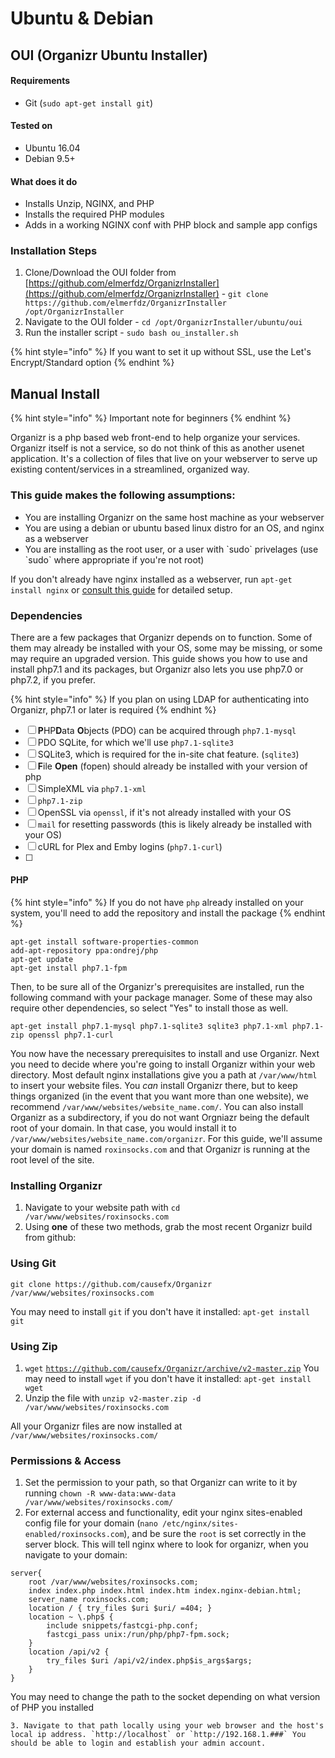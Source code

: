 # Ubuntu & Debian

## OUI \(Organizr Ubuntu Installer\) <a id="bkmrk-windows-here"></a>

#### Requirements

* Git \(`sudo apt-get install git`\)

#### Tested on

* Ubuntu 16.04
* Debian 9.5+

#### What does it do

* Installs Unzip, NGINX, and PHP
* Installs the required PHP modules
* Adds in a working NGINX conf with PHP block and sample app configs

### Installation Steps

1. Clone/Download the OUI folder from [https://github.com/elmerfdz/OrganizrInstaller](https://github.com/elmerfdz/OrganizrInstaller) - `git clone https://github.com/elmerfdz/OrganizrInstaller /opt/OrganizrInstaller`
2. Navigate to the OUI folder - `cd /opt/OrganizrInstaller/ubuntu/oui`
3. Run the installer script - `sudo bash ou_installer.sh`

{% hint style="info" %}
If you want to set it up without SSL, use the Let's Encrypt/Standard option
{% endhint %}

## Manual Install <a id="bkmrk-manual-install"></a>

{% hint style="info" %}
Important note for beginners
{% endhint %}

Organizr is a php based web front-end to help organize your services. Organizr itself is not a service, so do not think of this as another usenet application. It's a collection of files that live on your webserver to serve up existing content/services in a streamlined, organized way.

### This guide makes the following assumptions: <a id="bkmrk-this-guide-makes-the"></a>

* You are installing Organizr on the same host machine as your webserver
* You are using a debian or ubuntu based linux distro for an OS, and nginx as a webserver
* You are installing as the root user, or a user with \`sudo\` privelages \(use \`sudo\` where appropriate if you're not root\)

If you don't already have nginx installed as a webserver, run `apt-get install nginx` or [consult this guide](https://www.digitalocean.com/community/tutorials/how-to-install-nginx-on-ubuntu-18-04) for detailed setup.

### Dependencies <a id="bkmrk-dependencies%3A"></a>

There are a few packages that Organizr depends on to function. Some of them may already be installed with your OS, some may be missing, or some may require an upgraded version. This guide shows you how to use and install php7.1 and its packages, but Organizr also lets you use php7.0 or php7.2, if you prefer.

{% hint style="info" %}
If you plan on using LDAP for authenticating into Organizr, php7.1 or later is required
{% endhint %}

* [ ] **P**HP**D**ata **O**bjects \(PDO\) can be acquired through `php7.1-mysql`
* [ ] PDO SQLite, for which we'll use `php7.1-sqlite3`
* [ ] SQLite3, which is required for the in-site chat feature. \(`sqlite3`\)
* [ ] **F**ile **Open** \(fopen\) should already be installed with your version of php
* [ ] SimpleXML via `php7.1-xml`
* [ ] `php7.1-zip`
* [ ] OpenSSL via `openssl`, if it's not already installed with your OS
* [ ] `mail` for resetting passwords \(this is likely already be installed with your OS\)
* [ ] cURL for Plex and Emby logins \(`php7.1-curl`\)
* [ ] 
#### PHP

{% hint style="info" %}
If you do not have `php` already installed on your system, you'll need to add the repository and install the package
{% endhint %}

```text
apt-get install software-properties-common
add-apt-repository ppa:ondrej/php
apt-get update
apt-get install php7.1-fpm
```

Then, to be sure all of the Organizr's prerequisites are installed, run the following command with your package manager. Some of these may also require other dependencies, so select "Yes" to install those as well.

```text
apt-get install php7.1-mysql php7.1-sqlite3 sqlite3 php7.1-xml php7.1-zip openssl php7.1-curl
```

You now have the necessary prerequisites to install and use Organizr. Next you need to decide where you're going to install Organizr within your web directory. Most default nginx installations give you a path at `/var/www/html` to insert your website files. You _can_ install Organizr there, but to keep things organized \(in the event that you want more than one website\), we recommend `/var/www/websites/website_name.com/`. You can also install Organizr as a subdirectory, if you do not want Orgniazr being the default root of your domain. In that case, you would install it to `/var/www/websites/website_name.com/organizr`. For this guide, we'll assume your domain is named `roxinsocks.com` and that Organizr is running at the root level of the site.

### Installing Organizr <a id="bkmrk-installing-organizr"></a>

1. Navigate to your website path with `cd /var/www/websites/roxinsocks.com`
2. Using **one** of these two methods, grab the most recent Organizr build from github:

### Using Git <a id="bkmrk-using-git"></a>

`git clone https://github.com/causefx/Organizr /var/www/websites/roxinsocks.com`

You may need to install `git` if you don't have it installed: `apt-get install git`

### Using Zip <a id="bkmrk-using-zip"></a>

1. `wget` [`https://github.com/causefx/Organizr/archive/v2-master.zip`](https://github.com/causefx/Organizr/archive/v2-master.zip) You may need to install `wget` if you don't have it installed: `apt-get install wget`
2. Unzip the file with `unzip v2-master.zip -d /var/www/websites/roxinsocks.com`

All your Organizr files are now installed at `/var/www/websites/roxinsocks.com/`

### Permissions & Access <a id="bkmrk-permissions-%26-access"></a>

1. Set the permission to your path, so that Organizr can write to it by running `chown -R www-data:www-data /var/www/websites/roxinsocks.com/`
2. For external access and functionality, edit your nginx sites-enabled config file for your domain \(`nano /etc/nginx/sites-enabled/roxinsocks.com`\), and be sure the `root` is set correctly in the server block. This will tell nginx where to look for organizr, when you navigate to your domain:

```text
server{
    root /var/www/websites/roxinsocks.com;
    index index.php index.html index.htm index.nginx-debian.html;
    server_name roxinsocks.com;
    location / { try_files $uri $uri/ =404; }
    location ~ \.php$ {
        include snippets/fastcgi-php.conf;
        fastcgi_pass unix:/run/php/php7-fpm.sock;
    }
    location /api/v2 {
	    try_files $uri /api/v2/index.php$is_args$args;
    }
}
```

You may need to change the path to the socket depending on what version of PHP you installed

    3. Navigate to that path locally using your web browser and the host's local ip address. `http://localhost` or `http://192.168.1.###` You should be able to login and establish your admin account.

